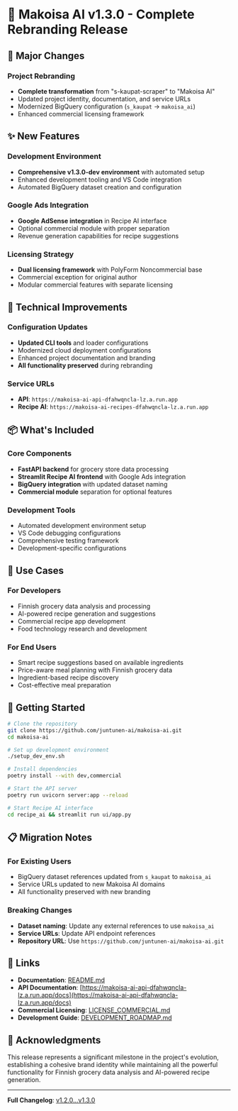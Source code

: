 # 🚀 Makoisa AI v1.3.0 - Complete Rebranding Release

## 🎨 Major Changes

### Project Rebranding
- **Complete transformation** from "s-kaupat-scraper" to "Makoisa AI"
- Updated project identity, documentation, and service URLs
- Modernized BigQuery configuration (`s_kaupat` → `makoisa_ai`)
- Enhanced commercial licensing framework

## ✨ New Features

### Development Environment
- **Comprehensive v1.3.0-dev environment** with automated setup
- Enhanced development tooling and VS Code integration
- Automated BigQuery dataset creation and configuration

### Google Ads Integration
- **Google AdSense integration** in Recipe AI interface
- Optional commercial module with proper separation
- Revenue generation capabilities for recipe suggestions

### Licensing Strategy
- **Dual licensing framework** with PolyForm Noncommercial base
- Commercial exception for original author
- Modular commercial features with separate licensing

## 🔧 Technical Improvements

### Configuration Updates
- **Updated CLI tools** and loader configurations
- Modernized cloud deployment configurations
- Enhanced project documentation and branding
- **All functionality preserved** during rebranding

### Service URLs
- **API**: `https://makoisa-ai-api-dfahwqncla-lz.a.run.app`
- **Recipe AI**: `https://makoisa-ai-recipes-dfahwqncla-lz.a.run.app`

## 📦 What's Included

### Core Components
- **FastAPI backend** for grocery store data processing
- **Streamlit Recipe AI frontend** with Google Ads integration
- **BigQuery integration** with updated dataset naming
- **Commercial module** separation for optional features

### Development Tools
- Automated development environment setup
- VS Code debugging configurations
- Comprehensive testing framework
- Development-specific configurations

## 🎯 Use Cases

### For Developers
- Finnish grocery data analysis and processing
- AI-powered recipe generation and suggestions
- Commercial recipe app development
- Food technology research and development

### For End Users
- Smart recipe suggestions based on available ingredients
- Price-aware meal planning with Finnish grocery data
- Ingredient-based recipe discovery
- Cost-effective meal preparation

## 🚀 Getting Started

```bash
# Clone the repository
git clone https://github.com/juntunen-ai/makoisa-ai.git
cd makoisa-ai

# Set up development environment
./setup_dev_env.sh

# Install dependencies
poetry install --with dev,commercial

# Start the API server
poetry run uvicorn server:app --reload

# Start Recipe AI interface
cd recipe_ai && streamlit run ui/app.py
```

## 📋 Migration Notes

### For Existing Users
- BigQuery dataset references updated from `s_kaupat` to `makoisa_ai`
- Service URLs updated to new Makoisa AI domains
- All functionality preserved with new branding

### Breaking Changes
- **Dataset naming**: Update any external references to use `makoisa_ai`
- **Service URLs**: Update API endpoint references
- **Repository URL**: Use `https://github.com/juntunen-ai/makoisa-ai.git`

## 🔗 Links

- **Documentation**: [README.md](https://github.com/juntunen-ai/makoisa-ai/blob/main/README.md)
- **API Documentation**: [https://makoisa-ai-api-dfahwqncla-lz.a.run.app/docs](https://makoisa-ai-api-dfahwqncla-lz.a.run.app/docs)
- **Commercial Licensing**: [LICENSE_COMMERCIAL.md](https://github.com/juntunen-ai/makoisa-ai/blob/main/LICENSE_COMMERCIAL.md)
- **Development Guide**: [DEVELOPMENT_ROADMAP.md](https://github.com/juntunen-ai/makoisa-ai/blob/main/DEVELOPMENT_ROADMAP.md)

## 🙏 Acknowledgments

This release represents a significant milestone in the project's evolution, establishing a cohesive brand identity while maintaining all the powerful functionality for Finnish grocery data analysis and AI-powered recipe generation.

---

**Full Changelog**: [v1.2.0...v1.3.0](https://github.com/juntunen-ai/makoisa-ai/compare/v1.2.0...v1.3.0)
